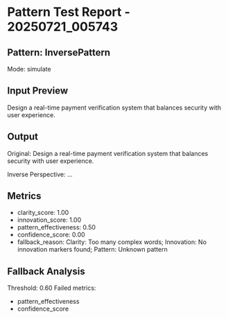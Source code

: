 # Pattern Test Report - 20250721_005743

## Pattern: InversePattern
Mode: simulate

## Input Preview
Design a real-time payment verification system that balances security with user experience.


## Output
Original:
Design a real-time payment verification system that balances security with user experience.


Inverse Perspective:
...

## Metrics
- clarity_score: 1.00
- innovation_score: 1.00
- pattern_effectiveness: 0.50
- confidence_score: 0.00
- fallback_reason: Clarity: Too many complex words; Innovation: No innovation markers found; Pattern: Unknown pattern

## Fallback Analysis
Threshold: 0.60
Failed metrics:
- pattern_effectiveness
- confidence_score